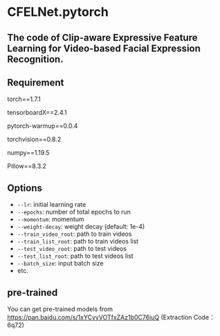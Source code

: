 # CFELNet.pytorch

## The code of Clip-aware Expressive Feature Learning for Video-based Facial Expression Recognition.

## Requirement
torch==1.7.1

tensorboardX==2.4.1

pytorch-warmup==0.0.4

torchvision==0.8.2

numpy==1.19.5

Pillow==8.3.2


## Options
* ``` --lr ```: initial learning rate
* ``` --epochs ```: number of total epochs to run
* ``` --momentum ```: momentum
* ``` --weight-decay ```: weight decay (default: 1e-4)
* ``` --train_video_root ```: path to train videos
* ``` --train_list_root ```: path to train videos list
* ``` --test_video_root ```: path to test videos
* ``` --test_list_root ```: path to test videos list
* ``` --batch_size ```: input batch size
* etc.

## pre-trained
You can get pre-trained models from https://pan.baidu.com/s/1xYCvyVOTfxZAz1b0C76iuQ (Extraction Code：6q72) 

